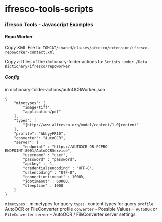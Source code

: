 ifresco-tools-scripts
=====================

### ifresco Tools - Javascript Examples


#### Repo Worker

Copy XML File to:
`TOMCAT/shared/classes/afresco/extension/ifresco-repoworker-context.xml`

Copy all files of the dictionary-folder-actions to:
`Scripts under /Data Dictionary/ifresco/repoworker`


##### Config
in dictionary-folder-actions/autoOCRWorker.json

```
{
	"mimetypes": [
		"image/tiff",
		"application/pdf"
	],
	"types": [
		"{http://www.alfresco.org/model/content/1.0}content"
	],
	"profile": "AbbyyFR10",
	"converter": "AutoOCR",
	"server": {
		"endpoint" : "https://AUTOOCR-OR-FCPRO-ENDPOINT:8001/AutoOCRService",
		"username" : "user",
		"password" : "password",
		"apikey" : -1,
		"credentialsencoding" : "UTF-8",
		"urlencoding" : "UTF-8",
		"connectiontimeout" : 10000,
		"jobtimeout" : 60000,
		"sleeptime" : 1000
	}
}
```

`mimetypes` - mimetypes for query
`types`- content types for query
`profile` - AutoOCR or FileConverter profile
`converter` - Possible Values = `AutoOCR` or `FileConverter`
`server` - AutoOCR / FileConverter server settings
